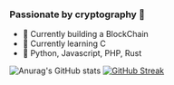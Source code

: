 ### Passionate by cryptography 🧪

 - 🌱 Currently building a BlockChain
 - 🍃 Currently learning C
 - 🔭 Python, Javascript, PHP, Rust 
<!--
**clementcaillat/clementcaillat** is a ✨ _special_ ✨ repository because its `README.md` (this file) appears on your GitHub profile.

Here are some ideas to get you started:

- 🔭 I’m currently working on ...
- 🌱 I’m currently learning ...
- 👯 I’m looking to collaborate on ...
- 🤔 I’m looking for help with ...
- 💬 Ask me about ...
- 📫 How to reach me: ...
- 😄 Pronouns: ...
- ⚡ Fun fact: ...
-->


![Anurag's GitHub stats](https://github-readme-stats.vercel.app/api?username=clement-caillat&show_icons=true&theme=dark)
[![GitHub Streak](https://github-readme-streak-stats.herokuapp.com?user=clement-caillat&theme=radical&hide_border=true&locale=fr&date_format=j%20M%5B%20Y%5D)](https://git.io/streak-stats)
